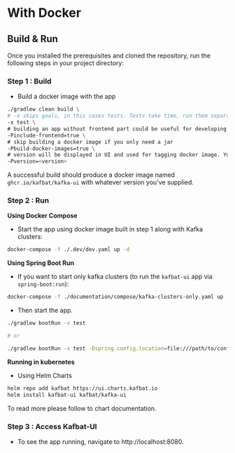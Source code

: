 # With Docker

## Build & Run

Once you installed the prerequisites and cloned the repository, run the following steps in your project directory:

### Step 1 : Build

* Build a docker image with the app

```bash
./gradlew clean build \  
# -x skips goals, in this cases tests. Tests take time, run them separately if needed.
-x test \
# building an app without frontend part could be useful for developing frontend or for using the app like an API client
-Pinclude-frontend=true \
# skip building a docker image if you only need a jar
-Pbuild-docker-images=true \
# version will be displayed in UI and used for tagging docker image. You can remove it.
-Pversion=<version>
```

A successful build should produce a docker image named `ghcr.io/kafbat/kafka-ui` with whatever version you've supplied.
### Step 2 : Run

**Using Docker Compose**

* Start the app using docker image built in step 1 along with Kafka clusters:

```bash
docker-compose -f ./.dev/dev.yaml up -d
```

**Using Spring Boot Run**

* If you want to start only kafka clusters (to run the `kafbat-ui` app via `spring-boot:run`):

```bash
docker-compose -f ./documentation/compose/kafka-clusters-only.yaml up -d
```

* Then start the app.

```bash
./gradlew bootRun -x test

# or

./gradlew bootRun -x test -Dspring.config.location=file:///path/to/conf.yaml
```

**Running in kubernetes**

* Using Helm Charts

```bash
helm repo add kafbat https://ui.charts.kafbat.io
helm install kafbat-ui kafbat/kafka-ui
```

To read more please follow to chart documentation.

### Step 3 : Access Kafbat-UI

* To see the app running, navigate to http://localhost:8080.
